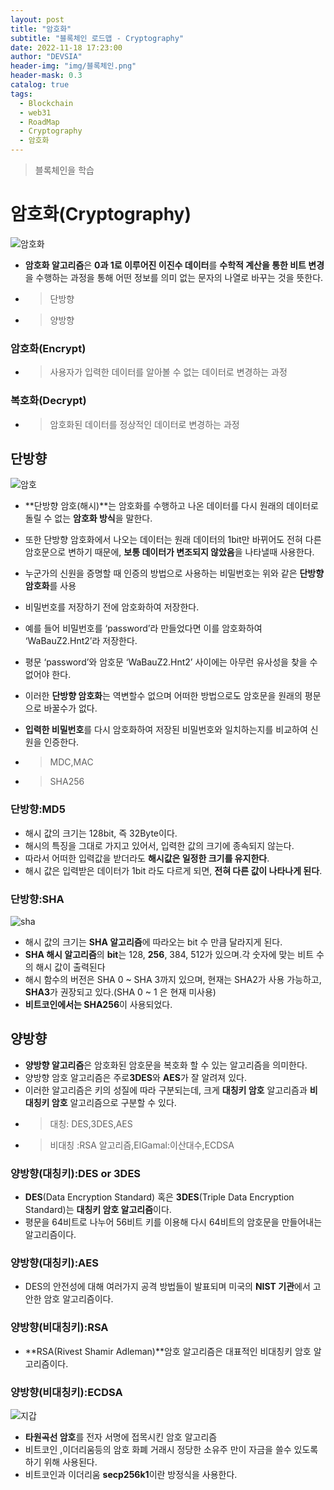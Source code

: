 ```yaml
---
layout: post
title: "암호화"
subtitle: "블록체인 로드맵 - Cryptography"
date: 2022-11-18 17:23:00
author: "DEVSIA"
header-img: "img/블록체인.png"
header-mask: 0.3
catalog: true
tags:
  - Blockchain
  - web31
  - RoadMap
  - Cryptography
  - 암호화
---
```


> 블록체인을 학습

# 암호화(Cryptography)

![암호화](/img/%EC%95%94%ED%98%B8%ED%99%94.png)

- **암호화 알고리즘**은 **0과 1로 이루어진 이진수 데이터**를 **수학적 계산을 통한 비트 변경**을 수행하는 과정을 통해 어떤 정보를 의미 없는 문자의 나열로 바꾸는 것을 뜻한다.
- > 단방향
- > 양방향

### 암호화(Encrypt)

- > 사용자가 입력한 데이터를 알아볼 수 없는 데이터로 변경하는 과정

### 복호화(Decrypt)

- > 암호화된 데이터를 정상적인 데이터로 변경하는 과정

## 단방향

![암호](/img/sha.jpeg)

- **단방향 암호(해시)**는 암호화를 수행하고 나온 데이터를 다시 원래의 데이터로 돌릴 수 없는 **암호화 방식**을 말한다.
- 또한 단방향 암호화에서 나오는 데이터는 원래 데이터의 1bit만 바뀌어도 전혀 다른 암호문으로 변하기 때문에, **보통 데이터가 변조되지 않았음**을 나타낼때 사용한다.
- 누군가의 신원을 증명할 때 인증의 방법으로 사용하는 비밀번호는 위와 같은 **단방향 암호화**를 사용
- 비밀번호를 저장하기 전에 암호화하여 저장한다.
- 예를 들어 비밀번호를 ‘password’라 만들었다면 이를 암호화하여 ‘WaBauZ2.Hnt2’라 저장한다.
- 평문 ‘password’와 암호문 ‘WaBauZ2.Hnt2’ 사이에는 아무런 유사성을 찾을 수 없어야 한다.
- 이러한 **단방향 암호화**는 역변할수 없으며 어떠한 방법으로도 암호문을 원래의 평문으로 바꿀수가 없다.
- **입력한 비밀번호**를 다시 암호화하여 저장된 비밀번호와 일치하는지를 비교하여 신원을 인증한다.

- > MDC,MAC
- > SHA256

### 단방향:MD5

- 해시 값의 크기는 128bit, 즉 32Byte이다.
- 해시의 특징을 그대로 가지고 있어서, 입력한 값의 크기에 종속되지 않는다.
- 따라서 어떠한 입력값을 받더라도 **해시값은 일정한 크기를 유지한다**.
- 해시 값은 입력받은 데이터가 1bit 라도 다르게 되면, **전혀 다른 값이 나타나게 된다**.

### 단방향:SHA

![sha](/img/sha.jpeg)

- 해시 값의 크기는 **SHA 알고리즘**에 따라오는 bit 수 만큼 달라지게 된다.
- **SHA 해시 알고리즘**의 **bit**는 128, **256**, 384, 512가 있으며.각 숫자에 맞는 비트 수의 해시 값이 출력된다
- 해시 함수의 버전은 SHA 0 ~ SHA 3까지 있으며, 현재는 SHA2가 사용 가능하고, **SHA3**가 권장되고 있다.(SHA 0 ~ 1 은 현재 미사용)
- **비트코인에서는 SHA256**이 사용되었다.

## 양방향

- **양방향 알고리즘**은 암호화된 암호문을 복호화 할 수 있는 알고리즘을 의미한다.
- 양방향 암호 알고리즘은 주로**3DES**와 **AES**가 잘 알려져 있다.
- 이러한 알고리즘은 키의 성질에 따라 구분되는데, 크게 **대칭키 암호** 알고리즘과 **비대칭키 암호** 알고리즘으로 구분할 수 있다.
- > 대칭: DES,3DES,AES
- > 비대칭 :RSA 알고리즘,ElGamal:이산대수,ECDSA

### 양방향(대칭키):DES or 3DES

- **DES**(Data Encryption Standard) 혹은 **3DES**(Triple Data Encryption Standard)는 **대칭키 암호 알고리즘**이다.
- 평문을 64비트로 나누어 56비트 키를 이용해 다시 64비트의 암호문을 만들어내는 알고리즘이다.

### 양방향(대칭키):AES

- DES의 안전성에 대해 여러가지 공격 방법들이 발표되며 미국의 **NIST 기관**에서 고안한 암호 알고리즘이다.

### 양방향(비대칭키):RSA

- **RSA(Rivest Shamir Adleman)**암호 알고리즘은 대표적인 비대칭키 암호 알고리즘이다.

### 양방향(비대칭키):ECDSA

![지갑](/img/%EC%95%94%ED%98%B8%ED%99%94%ED%8F%90%EC%A7%80%EA%B0%91.jpeg)

- **타원곡선 암호**를 전자 서명에 접목시킨 암호 알고리즘
- 비트코인 ,이더리움등의 암호 화폐 거래시 정당한 소유주 만이 자금을 쓸수 있도록 하기 위해 사용된다.
- 비트코인과 이더리움 **secp256k1**이란 방정식을 사용한다.
